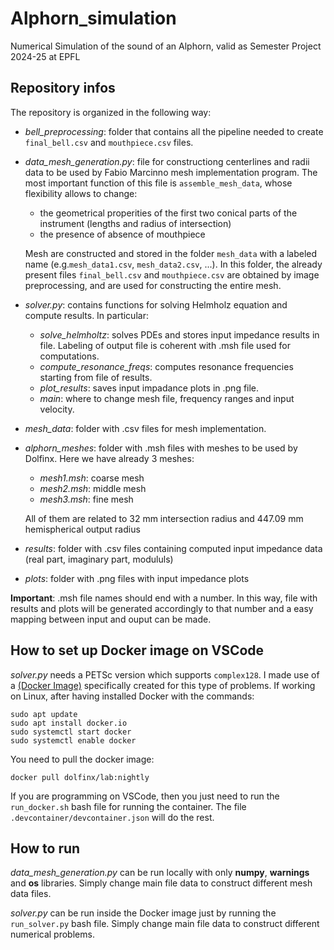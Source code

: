 # Alphorn_simulation
Numerical Simulation of the sound of an Alphorn, valid as Semester Project 2024-25 at EPFL

## Repository infos

The repository is organized in the following way:
* _bell_preprocessing_: folder that contains all the pipeline needed to create `final_bell.csv` and `mouthpiece.csv` files.
* _data_mesh_generation.py_: file for constructiong centerlines and radii data to be used by Fabio Marcinno mesh implementation program. The most important function of this file is `assemble_mesh_data`, whose flexibility allows to change:
    * the geometrical properities of the first two conical parts of the instrument (lengths and radius of intersection)
    * the presence of absence of mouthpiece

   Mesh are constructed and stored in the folder `mesh_data` with a labeled name (e.g.`mesh_data1.csv`, `mesh_data2.csv`, ...). In this folder, the already present files `final_bell.csv` and `mouthpiece.csv` are obtained by image preprocessing, and are used for constructing the entire mesh.
* _solver.py_: contains functions for solving Helmholz equation and compute results. In particular:
    * _solve_helmholtz_: solves PDEs and stores input impedance results in file. Labeling of output file is coherent with .msh file used for computations.
    * _compute_resonance_freqs_: computes resonance frequencies starting from file of results.
    * _plot_results_: saves input impadance plots in .png file.
    * _main_: where to change mesh file, frequency ranges and input velocity.
* _mesh_data_: folder with .csv files for mesh implementation.
* _alphorn_meshes_: folder with .msh files with meshes to be used by Dolfinx. Here we have already 3 meshes:
    * _mesh1.msh_: coarse mesh
    * _mesh2.msh_: middle mesh
    * _mesh3.msh_: fine mesh

   All of them are related to 32 mm intersection radius and 447.09 mm hemispherical output radius
* _results_: folder with .csv files containing computed input impedance data (real part, imaginary part, modululs)
* _plots_: folder with .png files with input impedance plots

**Important**: .msh file names should end with a number. In this way, file with results and plots will be generated accordingly to that number and a easy mapping between input and ouput can be made.


## How to set up Docker image on VSCode

_solver.py_ needs a PETSc version which supports `complex128`. I made use of a [(Docker Image)](https://hub.docker.com/r/dolfinx/lab) specifically created for this type of problems. If working on Linux, after having installed Docker with the commands:

```
sudo apt update
sudo apt install docker.io
sudo systemctl start docker
sudo systemctl enable docker
```

You need to pull the docker image:
```
docker pull dolfinx/lab:nightly
```

If you are programming on VSCode, then you just need to run the `run_docker.sh` bash file for running the container. The file `.devcontainer/devcontainer.json` will do the rest.

## How to run

_data_mesh_generation.py_ can be run locally with only **numpy**, **warnings** and **os** libraries. Simply change main file data to construct different mesh data files.

_solver.py_ can be run inside the Docker image just by running the `run_solver.py` bash file. Simply change main file data to construct different numerical problems.
